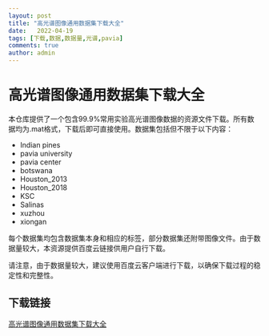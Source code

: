 ```yaml
---
layout: post
title: "高光谱图像通用数据集下载大全"
date:   2022-04-19
tags: [下载,数据,数据量,光谱,pavia]
comments: true
author: admin
---
```

# 高光谱图像通用数据集下载大全

本仓库提供了一个包含99.9%常用实验高光谱图像数据的资源文件下载。所有数据均为.mat格式，下载后即可直接使用。数据集包括但不限于以下内容：

- Indian pines
- pavia university
- pavia center
- botswana
- Houston_2013
- Houston_2018
- KSC
- Salinas
- xuzhou
- xiongan

每个数据集均包含数据集本身和相应的标签，部分数据集还附带图像文件。由于数据量较大，本资源提供百度云链接供用户自行下载。

请注意，由于数据量较大，建议使用百度云客户端进行下载，以确保下载过程的稳定性和完整性。

## 下载链接

[高光谱图像通用数据集下载大全](https://pan.quark.cn/s/34445c66bf45)